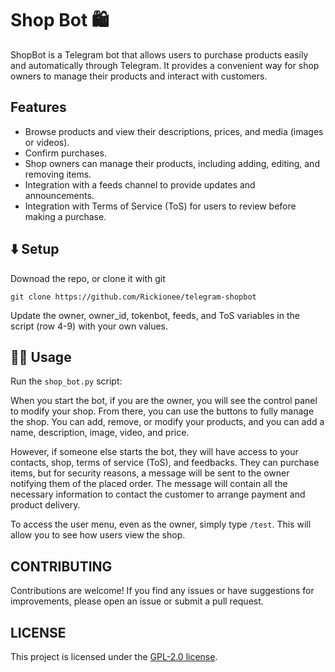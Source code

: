 # Shop Bot 🛍

ShopBot is a Telegram bot that allows users to purchase products easily and automatically through Telegram. It provides a convenient way for shop owners to manage their products and interact with customers.

## Features

- Browse products and view their descriptions, prices, and media (images or videos).
- Confirm purchases.
- Shop owners can manage their products, including adding, editing, and removing items.
- Integration with a feeds channel to provide updates and announcements.
- Integration with Terms of Service (ToS) for users to review before making a purchase.

## ⬇️ Setup

Downoad the repo, or clone it with git

`git clone https://github.com/Rickionee/telegram-shopbot`

Update the owner, owner_id, tokenbot, feeds, and ToS variables in the script (row 4-9) with your own values.

## 🏃‍♂️ Usage
Run the `shop_bot.py` script:

When you start the bot, if you are the owner, you will see the control panel to modify your shop. From there, you can use the buttons to fully manage the shop. You can add, remove, or modify your products, and you can add a name, description, image, video, and price.

However, if someone else starts the bot, they will have access to your contacts, shop, terms of service (ToS), and feedbacks. They can purchase items, but for security reasons, a message will be sent to the owner notifying them of the placed order. The message will contain all the necessary information to contact the customer to arrange payment and product delivery.

To access the user menu, even as the owner, simply type `/test`. This will allow you to see how users view the shop.

## CONTRIBUTING
Contributions are welcome! If you find any issues or have suggestions for improvements, please open an issue or submit a pull request.

## LICENSE
This project is licensed under the [GPL-2.0 license](https://www.gnu.org/licenses/old-licenses/gpl-2.0.txt).
